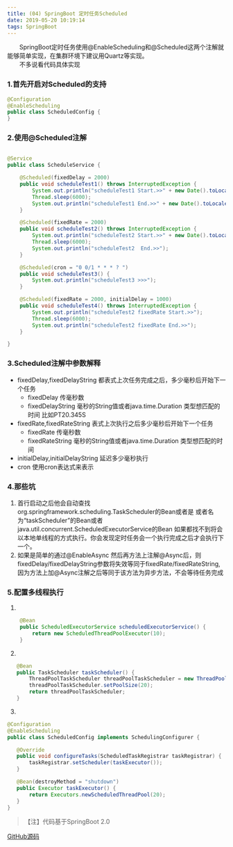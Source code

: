 ```yaml
---
title: (04) SpringBoot 定时任务Scheduled
date: 2019-05-20 10:19:14
tags: SpringBoot
---
```

&emsp;&emsp;SpringBoot定时任务使用@EnableScheduling和@Scheduled这两个注解就能够简单实现，在集群环境下建议用Quartz等实现。<br>
&emsp;&emsp;不多说看代码具体实现
### 1.首先开启对Scheduled的支持
<!--more-->
```java
@Configuration
@EnableScheduling
public class ScheduledConfig {
}
```
### 2.使用@Scheduled注解
```java

@Service
public class ScheduleService {

    @Scheduled(fixedDelay = 2000)
    public void scheduleTest1() throws InterruptedException {
        System.out.println("scheduleTest1 Start.>>" + new Date().toLocaleString());
        Thread.sleep(6000);
        System.out.println("scheduleTest1 End.>>" + new Date().toLocaleString());
    }

    @Scheduled(fixedRate = 2000)
    public void scheduleTest2() throws InterruptedException {
        System.out.println("scheduleTest2 Start.>>" + new Date().toLocaleString());
        Thread.sleep(6000);
        System.out.println("scheduleTest2  End.>>");
    }

    @Scheduled(cron = "0 0/1 * * * ? ")
    public void scheduleTest3() {
        System.out.println("scheduleTest3 >>>");
    }

    @Scheduled(fixedRate = 2000, initialDelay = 1000)
    public void scheduleTest4() throws InterruptedException {
        System.out.println("scheduleTest2 fixedRate Start.>>");
        Thread.sleep(6000);
        System.out.println("scheduleTest2 fixedRate End.>>");
    }

}

```
### 3.Scheduled注解中参数解释
- fixedDelay,fixedDelayString 都表式上次任务完成之后，多少毫秒后开始下一个任务
  + fixedDelay 传毫秒数
  + fixedDelayString 毫秒的String值或者java.time.Duration 类型想匹配的时间 比如PT20.345S
- fixedRate,fixedRateString 表式上次执行之后多少毫秒后开始下一个任务
  + fixedRate 传毫秒数
  + fixedRateString 毫秒的String值或者java.time.Duration 类型想匹配的时间
- initialDelay,initialDelayString 延迟多少毫秒执行
- cron 使用cron表达式来表示

### 4.那些坑
1. 首行启动之后他会自动查找org.springframework.scheduling.TaskScheduler的Bean或者是
  或者名为“taskScheduler”的Bean或者 java.util.concurrent.ScheduledExecutorService的Bean 如果都找不到将会以本地单线程的方式执行。你会发现定时任务会一个执行完成之后才会执行下一个。
2. 如果是简单的通过@EnableAsync 然后再方法上注解@Async后，则fixedDelay/fixedDelayString参数将失效等同于fixedRate/fixedRateString,因为方法上加@Async注解之后等同于该方法为异步方法，不会等待任务完成
### 5.配置多线程执行

1. 
```java
    @Bean
    public ScheduledExecutorService scheduledExecutorService() {
        return new ScheduledThreadPoolExecutor(10);
    }
 ```
 2.
 ```java
    @Bean
    public TaskScheduler taskScheduler() {
        ThreadPoolTaskScheduler threadPoolTaskScheduler = new ThreadPoolTaskScheduler();
        threadPoolTaskScheduler.setPoolSize(20);
        return threadPoolTaskScheduler;
    }
 ```
 3.
 ```java
@Configuration
@EnableScheduling
public class ScheduledConfig implements SchedulingConfigurer {

    @Override
    public void configureTasks(ScheduledTaskRegistrar taskRegistrar) {
        taskRegistrar.setScheduler(taskExecutor());
    }

    @Bean(destroyMethod = "shutdown")
    public Executor taskExecutor() {
        return Executors.newScheduledThreadPool(20);
    }
}
 ```
 > 【注】代码基于SpringBoot 2.0
 
[GitHub源码](https://github.com/Zejun-Liu/SpringBoot/blob/master/springboot-schedule/Readme.md)

